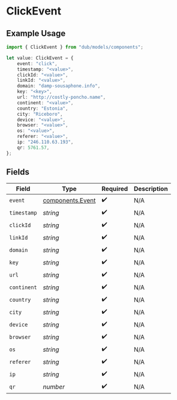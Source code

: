 # ClickEvent

## Example Usage

```typescript
import { ClickEvent } from "dub/models/components";

let value: ClickEvent = {
    event: "click",
    timestamp: "<value>",
    clickId: "<value>",
    linkId: "<value>",
    domain: "damp-sousaphone.info",
    key: "<key>",
    url: "http://costly-poncho.name",
    continent: "<value>",
    country: "Estonia",
    city: "Riceboro",
    device: "<value>",
    browser: "<value>",
    os: "<value>",
    referer: "<value>",
    ip: "246.110.63.193",
    qr: 5761.57,
};
```

## Fields

| Field                                                | Type                                                 | Required                                             | Description                                          |
| ---------------------------------------------------- | ---------------------------------------------------- | ---------------------------------------------------- | ---------------------------------------------------- |
| `event`                                              | [components.Event](../../models/components/event.md) | :heavy_check_mark:                                   | N/A                                                  |
| `timestamp`                                          | *string*                                             | :heavy_check_mark:                                   | N/A                                                  |
| `clickId`                                            | *string*                                             | :heavy_check_mark:                                   | N/A                                                  |
| `linkId`                                             | *string*                                             | :heavy_check_mark:                                   | N/A                                                  |
| `domain`                                             | *string*                                             | :heavy_check_mark:                                   | N/A                                                  |
| `key`                                                | *string*                                             | :heavy_check_mark:                                   | N/A                                                  |
| `url`                                                | *string*                                             | :heavy_check_mark:                                   | N/A                                                  |
| `continent`                                          | *string*                                             | :heavy_check_mark:                                   | N/A                                                  |
| `country`                                            | *string*                                             | :heavy_check_mark:                                   | N/A                                                  |
| `city`                                               | *string*                                             | :heavy_check_mark:                                   | N/A                                                  |
| `device`                                             | *string*                                             | :heavy_check_mark:                                   | N/A                                                  |
| `browser`                                            | *string*                                             | :heavy_check_mark:                                   | N/A                                                  |
| `os`                                                 | *string*                                             | :heavy_check_mark:                                   | N/A                                                  |
| `referer`                                            | *string*                                             | :heavy_check_mark:                                   | N/A                                                  |
| `ip`                                                 | *string*                                             | :heavy_check_mark:                                   | N/A                                                  |
| `qr`                                                 | *number*                                             | :heavy_check_mark:                                   | N/A                                                  |